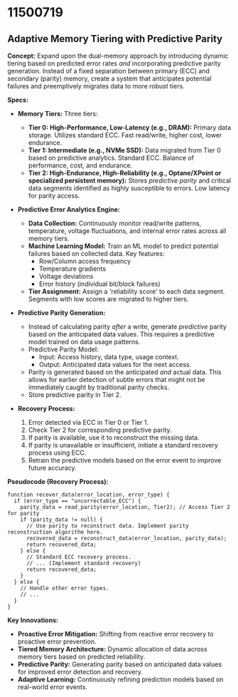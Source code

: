 # 11500719

## Adaptive Memory Tiering with Predictive Parity

**Concept:** Expand upon the dual-memory approach by introducing dynamic tiering based on predicted error rates *and* incorporating predictive parity generation. Instead of a fixed separation between primary (ECC) and secondary (parity) memory, create a system that anticipates potential failures and preemptively migrates data to more robust tiers.

**Specs:**

*   **Memory Tiers:** Three tiers:
    *   **Tier 0: High-Performance, Low-Latency (e.g., DRAM):**  Primary data storage. Utilizes standard ECC. Fast read/write, higher cost, lower endurance.
    *   **Tier 1: Intermediate (e.g., NVMe SSD):**  Data migrated from Tier 0 based on predictive analytics.  Standard ECC.  Balance of performance, cost, and endurance.
    *   **Tier 2: High-Endurance, High-Reliability (e.g., Optane/XPoint or specialized persistent memory):** Stores *predictive parity* and critical data segments identified as highly susceptible to errors. Low latency for parity access.

*   **Predictive Error Analytics Engine:**
    *   **Data Collection:**  Continuously monitor read/write patterns, temperature, voltage fluctuations, and internal error rates across all memory tiers.
    *   **Machine Learning Model:** Train an ML model to predict potential failures based on collected data. Key features:
        *   Row/Column access frequency
        *   Temperature gradients
        *   Voltage deviations
        *   Error history (individual bit/block failures)
    *   **Tier Assignment:**  Assign a 'reliability score' to each data segment. Segments with low scores are migrated to higher tiers.

*   **Predictive Parity Generation:**
    *   Instead of calculating parity *after* a write, generate *predictive* parity based on the anticipated data values. This requires a predictive model trained on data usage patterns.
    *   Predictive Parity Model:
        *   Input: Access history, data type, usage context.
        *   Output: Anticipated data values for the next access.
    *   Parity is generated based on the anticipated *and* actual data. This allows for earlier detection of subtle errors that might not be immediately caught by traditional parity checks.
    *   Store predictive parity in Tier 2.

*   **Recovery Process:**
    1.  Error detected via ECC in Tier 0 or Tier 1.
    2.  Check Tier 2 for corresponding predictive parity.
    3.  If parity is available, use it to reconstruct the missing data.
    4.  If parity is unavailable or insufficient, initiate a standard recovery process using ECC.
    5.  Retrain the predictive models based on the error event to improve future accuracy.

**Pseudocode (Recovery Process):**

```
function recover_data(error_location, error_type) {
  if (error_type == "uncorrectable_ECC") {
    parity_data = read_parity(error_location, Tier2); // Access Tier 2 for parity
    if (parity_data != null) {
      // Use parity to reconstruct data. Implement parity reconstruction algorithm here.
      recovered_data = reconstruct_data(error_location, parity_data);
      return recovered_data;
    } else {
      // Standard ECC recovery process.
      // ... (Implement standard recovery)
      return recovered_data;
    }
  } else {
    // Handle other error types.
    // ...
  }
}
```

**Key Innovations:**

*   **Proactive Error Mitigation:** Shifting from reactive error recovery to proactive error prevention.
*   **Tiered Memory Architecture:** Dynamic allocation of data across memory tiers based on predicted reliability.
*   **Predictive Parity:** Generating parity based on anticipated data values for improved error detection and recovery.
*   **Adaptive Learning:** Continuously refining prediction models based on real-world error events.